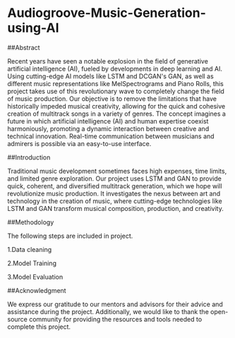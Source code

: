 # Audiogroove-Music-Generation-using-AI
##Abstract


Recent years have seen a notable explosion in the field of generative artificial intelligence (AI), fueled by developments in deep learning and AI. Using cutting-edge AI models like LSTM and DCGAN's GAN, as well as different music representations like MelSpectrograms and Piano Rolls, this project takes use of this revolutionary wave to completely change the field of music production. Our objective is to remove the limitations that have historically impeded musical creativity, allowing for the quick and cohesive creation of multitrack songs in a variety of genres. The concept imagines a future in which artificial intelligence (AI) and human expertise coexist harmoniously, promoting a dynamic interaction between creative and technical innovation. Real-time communication between musicians and admirers is possible via an easy-to-use interface.

##Introduction


Traditional music development sometimes faces high expenses, time limits, and limited genre exploration. Our project uses LSTM and GAN to provide quick, coherent, and diversified multitrack generation, which we hope will revolutionize music production. It investigates the nexus between art and technology in the creation of music, where cutting-edge technologies like LSTM and GAN transform musical composition, production, and creativity.

##Methodology


The following steps are included in project.

1.Data cleaning

2.Model Training

3.Model Evaluation

##Acknowledgment


We express our gratitude to our mentors and advisors for their advice and assistance during the project. Additionally, we would like to thank the open-source community for providing the resources and tools needed to complete this project.



